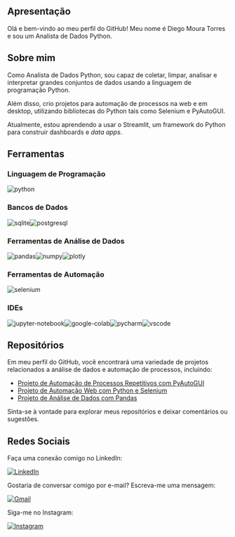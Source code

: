 ## Apresentação

Olá e bem-vindo ao meu perfil do GitHub! Meu nome é Diego Moura Torres e sou um Analista de Dados Python.

## Sobre mim

Como Analista de Dados Python, sou capaz de coletar, limpar, analisar e interpretar grandes conjuntos de dados usando a linguagem de programação Python. 

Além disso, crio projetos para automação de processos na web e em desktop, utilizando bibliotecas do Python tais como Selenium e PyAutoGUI.

Atualmente, estou aprendendo a usar o Streamlit, um framework do Python para construir dashboards e *data apps*. 


## Ferramentas

### Linguagem de Programação

<img alt="python" src="https://img.shields.io/badge/Python-14354C?style=for-the-badge&logo=python&logoColor=white">

### Bancos de Dados

<div style="display: flex">
<img alt="sqlite" src="https://img.shields.io/badge/SQLite-07405E?style=for-the-badge&logo=sqlite&logoColor=white">
<img alt="postgresql" src="https://img.shields.io/badge/postgres-%23316192.svg?style=for-the-badge&logo=postgresql&logoColor=white">
</div>

### Ferramentas de Análise de Dados

<div style="display:flex">
  <img alt="pandas" src="https://img.shields.io/badge/pandas-%23150458.svg?style=for-the-badge&logo=pandas&logoColor=white">
  <img alt="numpy" src="https://img.shields.io/badge/numpy-%23013243.svg?style=for-the-badge&logo=numpy&logoColor=white">
  <img alt="plotly" src="https://img.shields.io/badge/Plotly-%233F4F75.svg?style=for-the-badge&logo=plotly&logoColor=white">
</div>

### Ferramentas de Automação

<img alt="selenium" src="https://img.shields.io/badge/-selenium-%43B02A?style=for-the-badge&logo=selenium&logoColor=white">

### IDEs

<div style="display:flex">
  <img alt="jupyter-notebook" src="https://img.shields.io/badge/jupyter-%23FA0F00.svg?style=for-the-badge&logo=jupyter&logoColor=white">
  <img alt="google-colab" src="https://img.shields.io/badge/Colab-F9AB00?style=for-the-badge&logo=googlecolab&color=525252">
  <img alt="pycharm" src="https://img.shields.io/badge/pycharm-143?style=for-the-badge&logo=pycharm&logoColor=black&color=black&labelColor=green">
  <img alt="vscode" src="https://img.shields.io/badge/Visual%20Studio%20Code-0078d7.svg?style=for-the-badge&logo=visual-studio-code&logoColor=white">
</div>


## Repositórios

Em meu perfil do GitHub, você encontrará uma variedade de projetos relacionados a análise de dados e automação de processos, incluindo:

- [Projeto de Automação de Processos Repetitivos com PyAutoGUI](https://github.com/diego-torres-coder/Automacao-Envio-Relatorios-com-Indicadores)
- [Projeto de Automação Web com Python e Selenium](https://github.com/diego-torres-coder/Automacao-Web-Busca-de-Cotacoes)
- [Projeto de Análise de Dados com Pandas](https://github.com/diego-torres-coder/Analise-de-Dados-de-Empresa-de-Telecomunicacoes)

Sinta-se à vontade para explorar meus repositórios e deixar comentários ou sugestões.

## Redes Sociais

Faça uma conexão comigo no LinkedIn:

[![LinkedIn](https://img.shields.io/badge/linkedin-%230077B5.svg?style=for-the-badge&logo=linkedin&logoColor=white)](https://www.linkedin.com/in/diego-moura-torres)

Gostaria de conversar comigo por e-mail? Escreva-me uma mensagem:

[![Gmail](https://img.shields.io/badge/Gmail-D14836?style=for-the-badge&logo=gmail&logoColor=white)](mailto:diegotorrescoder@gmail.com)

Siga-me no Instagram:

[![Instagram](https://img.shields.io/badge/Instagram-%23E4405F.svg?style=for-the-badge&logo=Instagram&logoColor=white)](https://www.instagram.com/dieggo_torres/)


